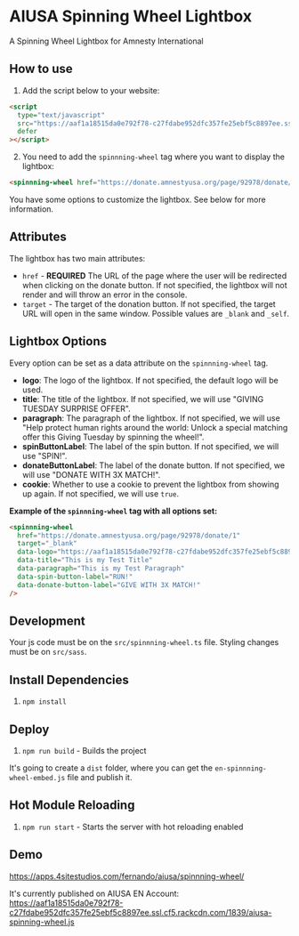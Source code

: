 # AIUSA Spinning Wheel Lightbox

A Spinning Wheel Lightbox for Amnesty International

## How to use

1. Add the script below to your website:

```html
<script
  type="text/javascript"
  src="https://aaf1a18515da0e792f78-c27fdabe952dfc357fe25ebf5c8897ee.ssl.cf5.rackcdn.com/1839/aiusa-spinning-wheel.js"
  defer
></script>
```

2. You need to add the `spinnning-wheel` tag where you want to display the lightbox:

```html
<spinnning-wheel href="https://donate.amnestyusa.org/page/92978/donate/1" />
```

You have some options to customize the lightbox. See below for more information.

## Attributes

The lightbox has two main attributes:

- `href` - **REQUIRED** The URL of the page where the user will be redirected when clicking on the donate button. If not specified, the lightbox will not render and will throw an error in the console.
- `target` - The target of the donation button. If not specified, the target URL will open in the same window. Possible values are `_blank` and `_self`.

## Lightbox Options

Every option can be set as a data attribute on the `spinnning-wheel` tag.

- **logo**: The logo of the lightbox. If not specified, the default logo will be used.
- **title**: The title of the lightbox. If not specified, we will use "GIVING TUESDAY SURPRISE OFFER".
- **paragraph**: The paragraph of the lightbox. If not specified, we will use "Help protect human rights around the world: Unlock a special matching offer this Giving Tuesday by spinning the wheel!".
- **spinButtonLabel**: The label of the spin button. If not specified, we will use "SPIN!".
- **donateButtonLabel**: The label of the donate button. If not specified, we will use "DONATE WITH 3X MATCH!".
- **cookie**: Whether to use a cookie to prevent the lightbox from showing up again. If not specified, we will use `true`.

**Example of the `spinnning-wheel` tag with all options set:**

```html
<spinnning-wheel
  href="https://donate.amnestyusa.org/page/92978/donate/1"
  target="_blank"
  data-logo="https://aaf1a18515da0e792f78-c27fdabe952dfc357fe25ebf5c8897ee.ssl.cf5.rackcdn.com/1839/logo-spinning-wheel.svg"
  data-title="This is my Test Title"
  data-paragraph="This is my Test Paragraph"
  data-spin-button-label="RUN!"
  data-donate-button-label="GIVE WITH 3X MATCH!"
/>
```

## Development

Your js code must be on the `src/spinnning-wheel.ts` file. Styling changes must be on `src/sass`.

## Install Dependencies

1. `npm install`

## Deploy

1. `npm run build` - Builds the project

It's going to create a `dist` folder, where you can get the `en-spinnning-wheel-embed.js` file and publish it.

## Hot Module Reloading

1. `npm run start` - Starts the server with hot reloading enabled

## Demo

https://apps.4sitestudios.com/fernando/aiusa/spinnning-wheel/

It's currently published on AIUSA EN Account:  
https://aaf1a18515da0e792f78-c27fdabe952dfc357fe25ebf5c8897ee.ssl.cf5.rackcdn.com/1839/aiusa-spinning-wheel.js
